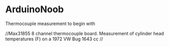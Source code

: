 # ArduinoNoob
Thermocouple measurement to begin with

//Max31855 8 channel thermocouple board. Measurement of cylinder head temperatures (F) on a 1972 VW Bug 1643 cc //
